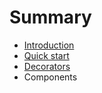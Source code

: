 # Summary

* [Introduction](README.md)
* [Quick start](chapter1.md)
* [Decorators](decorators.md)
* Components


